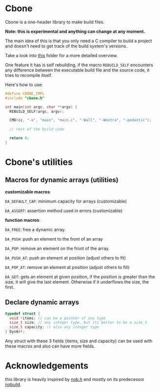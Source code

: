 # Cbone

Cbone is a one-header library to make build files.

**Note: this is experimental and anything can change at any moment.**

The main idea of this is that you only need a C compiler to build a project and doesn't need to get
track of the build system's versions.

Take a look into [this](examples/) folder for a more detailed overview.

One feature it has is self rebuilding, if the macro ```REBUILD_SELF``` encounters any difference between the executable build file and the source code, it tries to recompile itself.

Here's how to use:

```c
#define CBONE_IMPL
#include "cbone.h"

int main(int argc, char **argv) {
  REBUILD_SELF(argc, argv);

  CMD(cc, "-o", "main", "main.c", "-Wall", "-Wextra", "-pedantic");
  
  // rest of the build code

  return 0;
}
```

# Cbone's utilities

## Macros for dynamic arrays (utilities)

**customizable macros**:
  
```DA_DEFAULT_CAP```: minimum capacity for arrays (customizable)

```DA_ASSERT```: assertion method used in errors (customizable)

**function macros**:

```DA_FREE```: free a dynamic array.

```DA_PUSH```: push an element to the front of an array

```DA_POP```: remove an element on the front of the array.

```DA_PUSH_AT```: push an element at position (adjust others to fit)

```DA_POP_AT```: remove an element at position (adjust others to fill)

```DA_GET```: gets an element at given position, if the position is greater
than the size, it will give the last element. Otherwise if it underflows the size, the first.

## Declare dynamic arrays

```c
typedef struct {
  void *items; // can be a pointer of any type
  size_t size; // any integer type, but its better to be a size_t
  size_t capacity; // also any integer type
} DynArr;
```

Any struct with these 3 fields (items, size and capacity) can be used with these macros and also
can have more fields.

# Acknowledgements

this library is heavily inspired by [nob.h](https://github.com/tsoding/nob.h) and mostly on its predecessor [nobuild](https://github.com/tsoding/nobuild).